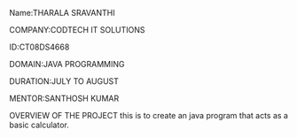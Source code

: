 Name:THARALA SRAVANTHI

COMPANY:CODTECH IT SOLUTIONS

ID:CT08DS4668

DOMAIN:JAVA PROGRAMMING

DURATION:JULY TO AUGUST

MENTOR:SANTHOSH KUMAR

OVERVIEW OF THE PROJECT
this is to create an java program that   acts as a basic  calculator.
